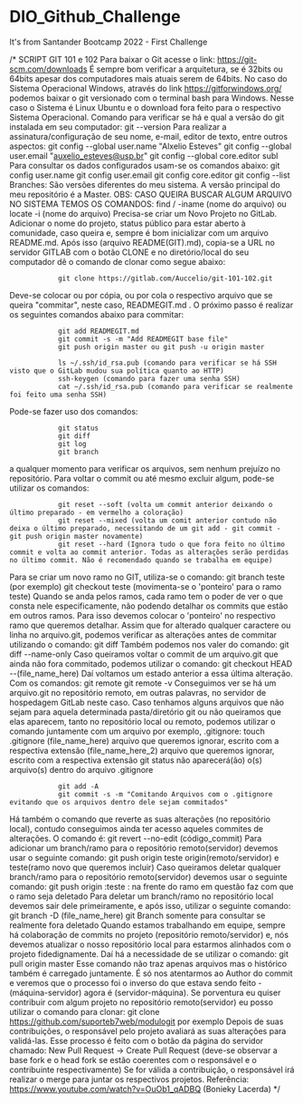 # DIO_Github_Challenge
It's from Santander Bootcamp 2022 - First Challenge



/*			SCRIPT GIT 101 e 102
Para baixar o Git acesse o link:
https://git-scm.com/downloads
É sempre bom verificar a arquitetura, se é 32bits ou 64bits apesar dos computadores mais atuais serem de 64bits.
No caso do Sistema Operacional Windows, através do link https://gitforwindows.org/ podemos baixar o git versionado com o terminal bash para Windows.
Nesse caso o Sistema é Linux Ubuntu e o download fora feito para o respectivo Sistema Operacional.
Comando para verificar se há e qual a versão do git instalada em seu computador:
git --version
Para realizar a assinatura/configuração de seu nome, e-mail, editor de texto, entre outros aspectos:
git config --global user.name "Alxelio Esteves"
git config --global user.email "auxelio_esteves@usp.br"
git config --global core.editor subl
Para consultar os dados configurados usam-se os comandos abaixo:
git config user.name
git config user.email
git config core.editor
git config --list
Branches: São versões diferentes do meu sistema. A versão principal do meu repositório é a Master.
OBS: CASO QUEIRA BUSCAR ALGUM ARQUIVO NO SISTEMA TEMOS OS COMANDOS:
find / -iname (nome do arquivo)
ou
locate -i (nome do arquivo)
Precisa-se criar um Novo Projeto no GitLab. Adicionar o nome do projeto, status público para estar aberto à comunidade, caso queira e, sempre é bom inicializar com um arquivo README.md.
Após isso (arquivo README(GIT).md), copia-se a URL no servidor GITLAB com o botão CLONE e no diretório/local do seu computador dê o comando de clonar como segue abaixo:

				git clone https://gitlab.com/Auccelio/git-101-102.git


Deve-se colocar ou por cópia, ou por cola o respectivo arquivo que se queira "commitar", neste caso, READMEGIT.md .
O próximo passo é realizar os seguintes comandos abaixo para commitar:

				git add READMEGIT.md
				git commit -s -m "Add READMEGIT base file"
				git push origin master ou git push -u origin master 

				ls ~/.ssh/id_rsa.pub (comando para verificar se há SSH visto que o GitLab mudou sua política quanto ao HTTP)
				ssh-keygen (comando para fazer uma senha SSH)
				cat ~/.ssh/id_rsa.pub (comando para verificar se realmente foi feito uma senha SSH)


Pode-se fazer uso dos comandos:

				git status 
				git diff
				git log 
				git branch


a qualquer momento para verificar os arquivos, sem nenhum prejuízo no repositório.
Para voltar o commit ou até mesmo excluir algum, pode-se utilizar os comandos:

				git reset --soft (volta um commit anterior deixando o último preparado - em vermelho a coloração)
				git reset --mixed (volta um comit anterior contudo não deixa o último preparado, necessitando de um git add - git commit - git push origin master novamente)
				git reset --hard (Ignora tudo o que fora feito no último commit e volta ao commit anterior. Todas as alterações serão perdidas no último commit. Não é recomendado quando se trabalha em equipe)


Para se criar um novo ramo no GIT, utiliza-se o comando:
git branch teste					(por exemplo)
git checkout teste					(movimenta-se o 'ponteiro' para o ramo teste)
Quando se anda pelos ramos, cada ramo tem o poder de ver o que consta nele especificamente, não podendo detalhar os commits que estão em outros ramos. Para isso devemos colocar o 'ponteiro' no respectivo ramo que queremos detalhar.
Assim que for alterado qualquer caractere ou linha no arquivo.git, podemos verificar as alterações antes de commitar utilizando o comando:
git diff
Também podemos nos valer do comando:
git diff --name-only
Caso queiramos voltar o commit de um arquivo.git que ainda não fora commitado, podemos utilizar o comando:
git checkout HEAD --(file_name_here)
Daí voltamos um estado anterior a essa última alteração.
Com os comandos:
git remote
git remote -v
Conseguimos ver se há um arquivo.git no repositório remoto, em outras palavras, no servidor de hospedagem GitLab neste caso.
Caso tenhamos alguns arquivos que não sejam para aquela determinada pasta/diretório git ou não queiramos que elas aparecem, tanto no repositório local ou remoto, podemos utilizar o comando juntamente com um arquivo por exemplo, .gitignore:
touch .gitignore
(file_name_here)					arquivo que queremos ignorar, escrito com a respectiva extensão
(file_name_here_2)					arquivo que queremos ignorar, escrito com a respectiva extensão
git status							não aparecerá(ão) o(s) arquivo(s) dentro do arquivo .gitignore

				git add -A
				git commit -s -m "Comitando Arquivos com o .gitignore evitando que os arquivos dentro dele sejam commitados"


Há também o comando que reverte as suas alterações (no repositório local), contudo conseguimos ainda ter acesso aqueles commites de alterações. O comando é:
git revert --no-edit (código_commit)
Para adicionar um branch/ramo para o repositório remoto(servidor) devemos usar o seguinte comando:
git push origin teste				origin(remoto/servidor) e teste(ramo novo que queremos incluir)
Caso queiramos deletar qualquer branch/ramo para o repositório remoto(servidor) devemos usar o seguinte comando:
git push origin :teste				: na frente do ramo em questão faz com que o ramo seja deletado
Para deletar um branch/ramo no repositório local devemos sair dele primeiramente, e após isso, utilizar o seguinte comando:
git branch -D (file_name_here)
git Branch 							somente para consultar se realmente fora deletado
Quando estamos trabalhando em equipe, sempre há colaboração de commits no projeto (repositório remoto/servidor) e, nós devemos atualizar o nosso repositório local para estarmos alinhados com o projeto fidedignamente. Daí há a necessidade de se utilizar o comando:
git pull origin master
Esse comando não traz apenas arquivos mas o histórico também é carregado juntamente. É só nos atentarmos ao Author do commit e veremos que o processo foi o inverso do que estava sendo feito - (máquina-servidor) agora é (servidor-máquina).
Se porventura eu quiser contribuir com algum projeto no repositório remoto(servidor) eu posso utilizar o comando para clonar:
git clone https://github.com/suporteb7web/modulogit 					por exemplo
Depois de suas contribuições, o responsável pelo projeto avaliará as suas alterações para validá-las. Esse processo é feito com o botão da página do servidor chamado: New Pull Request -> Create Pull Request  (deve-se observar a base fork e o head fork se estão coerentes com o responsável e o contribuinte respectivamente)
Se for válida a contribuição, o responsável irá realizar o merge para juntar os respectivos projetos.
Referência: https://www.youtube.com/watch?v=OuOb1_qADBQ 					(Bonieky Lacerda)
*/
